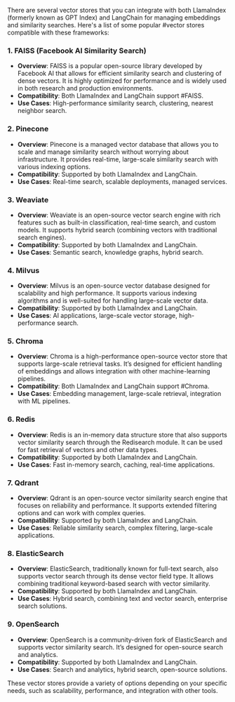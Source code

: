 There are several vector stores that you can integrate with both LlamaIndex (formerly known as GPT Index) and LangChain for managing embeddings and similarity searches. Here's a list of some popular #vector stores compatible with these frameworks:

### 1. **FAISS (Facebook AI Similarity Search)**
   - **Overview**: FAISS is a popular open-source library developed by Facebook AI that allows for efficient similarity search and clustering of dense vectors. It is highly optimized for performance and is widely used in both research and production environments.
   - **Compatibility**: Both LlamaIndex and LangChain support #FAISS.
   - **Use Cases**: High-performance similarity search, clustering, nearest neighbor search.

### 2. **Pinecone**
   - **Overview**: Pinecone is a managed vector database that allows you to scale and manage similarity search without worrying about infrastructure. It provides real-time, large-scale similarity search with various indexing options.
   - **Compatibility**: Supported by both LlamaIndex and LangChain.
   - **Use Cases**: Real-time search, scalable deployments, managed services.

### 3. **Weaviate**
   - **Overview**: Weaviate is an open-source vector search engine with rich features such as built-in classification, real-time search, and custom models. It supports hybrid search (combining vectors with traditional search engines).
   - **Compatibility**: Supported by both LlamaIndex and LangChain.
   - **Use Cases**: Semantic search, knowledge graphs, hybrid search.

### 4. **Milvus**
   - **Overview**: Milvus is an open-source vector database designed for scalability and high performance. It supports various indexing algorithms and is well-suited for handling large-scale vector data.
   - **Compatibility**: Supported by both LlamaIndex and LangChain.
   - **Use Cases**: AI applications, large-scale vector storage, high-performance search.

### 5. **Chroma**
   - **Overview**: Chroma is a high-performance open-source vector store that supports large-scale retrieval tasks. It’s designed for efficient handling of embeddings and allows integration with other machine-learning pipelines.
   - **Compatibility**: Both LlamaIndex and LangChain support #Chroma.
   - **Use Cases**: Embedding management, large-scale retrieval, integration with ML pipelines.

### 6. **Redis**
   - **Overview**: Redis is an in-memory data structure store that also supports vector similarity search through the Redisearch module. It can be used for fast retrieval of vectors and other data types.
   - **Compatibility**: Supported by both LlamaIndex and LangChain.
   - **Use Cases**: Fast in-memory search, caching, real-time applications.

### 7. **Qdrant**
   - **Overview**: Qdrant is an open-source vector similarity search engine that focuses on reliability and performance. It supports extended filtering options and can work with complex queries.
   - **Compatibility**: Supported by both LlamaIndex and LangChain.
   - **Use Cases**: Reliable similarity search, complex filtering, large-scale applications.

### 8. **ElasticSearch**
   - **Overview**: ElasticSearch, traditionally known for full-text search, also supports vector search through its dense vector field type. It allows combining traditional keyword-based search with vector similarity.
   - **Compatibility**: Supported by both LlamaIndex and LangChain.
   - **Use Cases**: Hybrid search, combining text and vector search, enterprise search solutions.

### 9. **OpenSearch**
   - **Overview**: OpenSearch is a community-driven fork of ElasticSearch and supports vector similarity search. It’s designed for open-source search and analytics.
   - **Compatibility**: Supported by both LlamaIndex and LangChain.
   - **Use Cases**: Search and analytics, hybrid search, open-source solutions.

These vector stores provide a variety of options depending on your specific needs, such as scalability, performance, and integration with other tools.